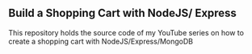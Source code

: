 ##  Build a Shopping Cart with NodeJS/ Express

This repository holds the source code of my YouTube series on how to create a shopping cart with NodeJS/Express/MongoDB